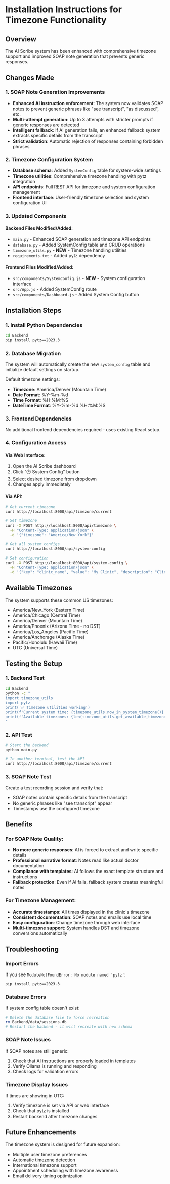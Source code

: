 # Installation Instructions for Timezone Functionality

## Overview

The AI Scribe system has been enhanced with comprehensive timezone support and improved SOAP note generation that prevents generic responses.

## Changes Made

### 1. SOAP Note Generation Improvements
- **Enhanced AI instruction enforcement**: The system now validates SOAP notes to prevent generic phrases like "see transcript", "as discussed", etc.
- **Multi-attempt generation**: Up to 3 attempts with stricter prompts if generic responses are detected
- **Intelligent fallback**: If AI generation fails, an enhanced fallback system extracts specific details from the transcript
- **Strict validation**: Automatic rejection of responses containing forbidden phrases

### 2. Timezone Configuration System
- **Database schema**: Added `SystemConfig` table for system-wide settings
- **Timezone utilities**: Comprehensive timezone handling with pytz integration
- **API endpoints**: Full REST API for timezone and system configuration management
- **Frontend interface**: User-friendly timezone selection and system configuration UI

### 3. Updated Components

#### Backend Files Modified/Added:
- `main.py` - Enhanced SOAP generation and timezone API endpoints
- `database.py` - Added SystemConfig table and CRUD operations  
- `timezone_utils.py` - **NEW** - Timezone handling utilities
- `requirements.txt` - Added pytz dependency

#### Frontend Files Modified/Added:
- `src/components/SystemConfig.js` - **NEW** - System configuration interface
- `src/App.js` - Added SystemConfig route
- `src/components/Dashboard.js` - Added System Config button

## Installation Steps

### 1. Install Python Dependencies
```bash
cd Backend
pip install pytz==2023.3
```

### 2. Database Migration
The system will automatically create the new `system_config` table and initialize default settings on startup.

Default timezone settings:
- **Timezone**: America/Denver (Mountain Time)
- **Date Format**: %Y-%m-%d
- **Time Format**: %H:%M:%S
- **DateTime Format**: %Y-%m-%d %H:%M:%S

### 3. Frontend Dependencies
No additional frontend dependencies required - uses existing React setup.

### 4. Configuration Access

#### Via Web Interface:
1. Open the AI Scribe dashboard
2. Click "🕒 System Config" button
3. Select desired timezone from dropdown
4. Changes apply immediately

#### Via API:
```bash
# Get current timezone
curl http://localhost:8000/api/timezone/current

# Set timezone  
curl -X POST http://localhost:8000/api/timezone \
  -H "Content-Type: application/json" \
  -d '{"timezone": "America/New_York"}'

# Get all system configs
curl http://localhost:8000/api/system-config

# Set configuration
curl -X POST http://localhost:8000/api/system-config \
  -H "Content-Type: application/json" \
  -d '{"key": "clinic_name", "value": "My Clinic", "description": "Clinic name"}'
```

## Available Timezones

The system supports these common US timezones:
- America/New_York (Eastern Time)
- America/Chicago (Central Time)  
- America/Denver (Mountain Time)
- America/Phoenix (Arizona Time - no DST)
- America/Los_Angeles (Pacific Time)
- America/Anchorage (Alaska Time)
- Pacific/Honolulu (Hawaii Time)
- UTC (Universal Time)

## Testing the Setup

### 1. Backend Test
```bash
cd Backend
python -c "
import timezone_utils
import pytz
print('✅ Timezone utilities working')
print(f'Current system time: {timezone_utils.now_in_system_timezone()}')
print(f'Available timezones: {len(timezone_utils.get_available_timezones())}')
"
```

### 2. API Test
```bash
# Start the backend
python main.py

# In another terminal, test the API
curl http://localhost:8000/api/timezone/current
```

### 3. SOAP Note Test
Create a test recording session and verify that:
- SOAP notes contain specific details from the transcript
- No generic phrases like "see transcript" appear
- Timestamps use the configured timezone

## Benefits

### For SOAP Note Quality:
- **No more generic responses**: AI is forced to extract and write specific details
- **Professional narrative format**: Notes read like actual doctor documentation  
- **Compliance with templates**: AI follows the exact template structure and instructions
- **Fallback protection**: Even if AI fails, fallback system creates meaningful notes

### For Timezone Management:
- **Accurate timestamps**: All times displayed in the clinic's timezone
- **Consistent documentation**: SOAP notes and emails use local time
- **Easy configuration**: Change timezone through web interface
- **Multi-timezone support**: System handles DST and timezone conversions automatically

## Troubleshooting

### Import Errors
If you see `ModuleNotFoundError: No module named 'pytz'`:
```bash
pip install pytz==2023.3
```

### Database Errors
If system config table doesn't exist:
```bash
# Delete the database file to force recreation
rm Backend/data/sessions.db
# Restart the backend - it will recreate with new schema
```

### SOAP Note Issues
If SOAP notes are still generic:
1. Check that AI instructions are properly loaded in templates
2. Verify Ollama is running and responding
3. Check logs for validation errors

### Timezone Display Issues
If times are showing in UTC:
1. Verify timezone is set via API or web interface
2. Check that pytz is installed
3. Restart backend after timezone changes

## Future Enhancements

The timezone system is designed for future expansion:
- Multiple user timezone preferences
- Automatic timezone detection
- International timezone support
- Appointment scheduling with timezone awareness
- Email delivery timing optimization